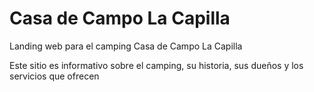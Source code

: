 # Casa de Campo La Capilla

Landing web para el camping Casa de Campo La Capilla

Este sitio es informativo sobre el camping, su historia, sus dueños y los servicios que ofrecen

